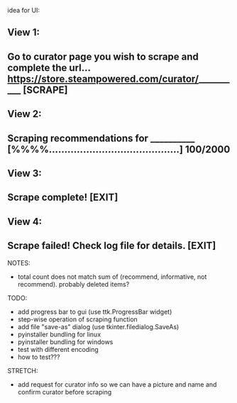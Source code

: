 
idea for UI:

View 1:
---
Go to curator page you wish to scrape and complete the url...
https://store.steampowered.com/curator/__________    [SCRAPE]
---

View 2:
---
Scraping recommendations for __________
[%%%%..........................................]     100/2000
---

View 3:
---
Scrape complete!
[EXIT]
---

View 4:
---
Scrape failed! Check log file for details.
[EXIT]
---

NOTES:
- total count does not match sum of (recommend, informative, not recommend). probably deleted items?

TODO:
- add progress bar to gui (use ttk.ProgressBar widget)
- step-wise operation of scraping function
- add file "save-as" dialog (use tkinter.filedialog.SaveAs)
- pyinstaller bundling for linux
- pyinstaller bundling for windows
- test with different encoding
- how to test???

STRETCH:
- add request for curator info so we can have a picture and name and confirm curator before scraping

